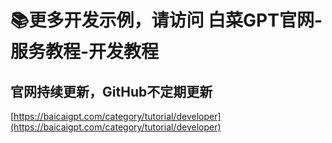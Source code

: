 # 📚更多开发示例，请访问 白菜GPT官网-服务教程-开发教程
## 官网持续更新，GitHub不定期更新
[https://baicaigpt.com/category/tutorial/developer](https://baicaigpt.com/category/tutorial/developer)
